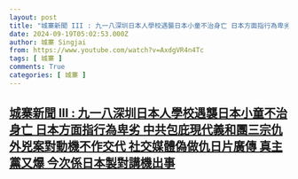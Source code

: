 ```yaml
---
layout: post
title: "城寨新聞 III : 九一八深圳日本人學校遇襲日本小童不治身亡 日本方面指行為卑劣 中共包庇現代義和團三宗仇外兇案對動機不作交代 社交媒體偽做仇日片廣傳 真主黨又爆 今次係日本製對講機出事"
date: 2024-09-19T05:02:53.000Z
author: 城寨 Singjai
from: https://www.youtube.com/watch?v=AxdgVR4n4Tc
tags: [ 城寨 ]
comments: True
categories: [ 城寨 ]
---
```

<!--1726722173000-->
[城寨新聞 III : 九一八深圳日本人學校遇襲日本小童不治身亡 日本方面指行為卑劣 中共包庇現代義和團三宗仇外兇案對動機不作交代 社交媒體偽做仇日片廣傳 真主黨又爆 今次係日本製對講機出事](https://www.youtube.com/watch?v=AxdgVR4n4Tc)
------

<div>

</div>

